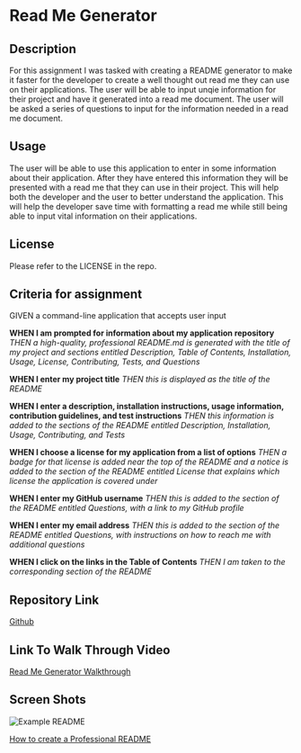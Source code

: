 <!-- # Professional README Generator Starter Code -->

# Read Me Generator

## Description

For this assignment I was tasked with creating a README generator to make it faster for the developer to create a well thought out read me they can use on their applications. The user will be able to input unqie information for their project and have it generated into a read me document. The user will be asked a series of questions to input for the information needed in a read me document.

## Usage

The user will be able to use this application to enter in some information about their application. After they have entered this information they will be presented with a read me that they can use in their project. This will help both the developer and the user to better understand the application. This will help the developer save time with formatting a read me while still being able to input vital information on their applications.

## License

Please refer to the LICENSE in the repo.

## Criteria for assignment

GIVEN a command-line application that accepts user input

**WHEN I am prompted for information about my application repository**
_THEN a high-quality, professional README.md is generated with the title of my project and sections entitled Description, Table of Contents, Installation, Usage, License, Contributing, Tests, and Questions_

**WHEN I enter my project title**
_THEN this is displayed as the title of the README_

**WHEN I enter a description, installation instructions, usage information, contribution guidelines, and test instructions**
_THEN this information is added to the sections of the README entitled Description, Installation, Usage, Contributing, and Tests_

**WHEN I choose a license for my application from a list of options**
_THEN a badge for that license is added near the top of the README and a notice is added to the section of the README entitled License that explains which license the application is covered under_

**WHEN I enter my GitHub username**
_THEN this is added to the section of the README entitled Questions, with a link to my GitHub profile_

**WHEN I enter my email address**
_THEN this is added to the section of the README entitled Questions, with instructions on how to reach me with additional questions_

**WHEN I click on the links in the Table of Contents**
_THEN I am taken to the corresponding section of the README_

## Repository Link

[Github](https://github.com/PintoDrop/enigma)

## Link To Walk Through Video

[Read Me Generator Walkthrough]()

## Screen Shots

![Example README]()







[How to create a Professional README](https://coding-boot-camp.github.io/full-stack/github/professional-readme-guide)

